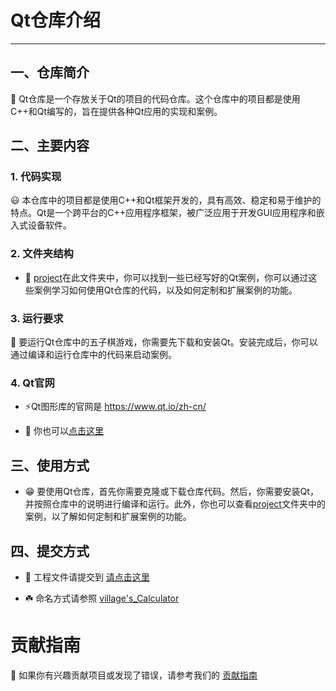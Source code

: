 # Qt仓库介绍 

***

## 一、仓库简介

📢 Qt仓库是一个存放关于Qt的项目的代码仓库。这个仓库中的项目都是使用C++和Qt编写的，旨在提供各种Qt应用的实现和案例。  

## 二、主要内容

### 1. 代码实现

😃 本仓库中的项目都是使用C++和Qt框架开发的，具有高效、稳定和易于维护的特点。Qt是一个跨平台的C++应用程序框架，被广泛应用于开发GUI应用程序和嵌入式设备软件。

### 2. 文件夹结构

* 📂 [project](./project)在此文件夹中，你可以找到一些已经写好的Qt案例，你可以通过这些案例学习如何使用Qt仓库的代码，以及如何定制和扩展案例的功能。  

### 3. 运行要求 

💾 要运行Qt仓库中的五子棋游戏，你需要先下载和安装Qt。安装完成后，你可以通过编译和运行仓库中的代码来启动案例。

### 4. Qt官网  
  
- ⚡Qt图形库的官网是 https://www.qt.io/zh-cn/

- 🚀 你也可以[点击这里](https://www.qt.io/zh-cn/)

## 三、使用方式  
  
- 😁 要使用Qt仓库，首先你需要克隆或下载仓库代码。然后，你需要安装Qt，并按照仓库中的说明进行编译和运行。此外，你也可以查看[project](./project)文件夹中的案例，以了解如何定制和扩展案例的功能。 

## 四、提交方式

- 🌟 工程文件请提交到 [请点击这里](./project/README.md)

- ☘️ 命名方式请参照 [village's_Calculator](./project/village's_Calculator)
  
  
# 贡献指南

📖 如果你有兴趣贡献项目或发现了错误，请参考我们的 [贡献指南](./CONTRIBUTING.md)